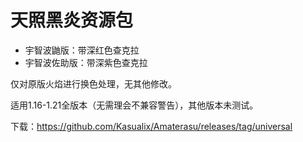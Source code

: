 # 天照黑炎资源包
- 宇智波鼬版：带深红色查克拉
- 宇智波佐助版：带深紫色查克拉

仅对原版火焰进行换色处理，无其他修改。

适用1.16-1.21全版本（无需理会不兼容警告），其他版本未测试。

下载：https://github.com/Kasualix/Amaterasu/releases/tag/universal